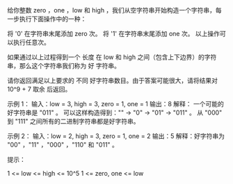 给你整数 zero ，one ，low 和 high ，我们从空字符串开始构造一个字符串，每一步执行下面操作中的一种：

将 '0' 在字符串末尾添加 zero 次。
将 '1' 在字符串末尾添加 one 次。
以上操作可以执行任意次。

如果通过以上过程得到一个 长度 在 low 和 high 之间（包含上下边界）的字符串，那么这个字符串我们称为 好 字符串。

请你返回满足以上要求的 不同 好字符串数目。由于答案可能很大，请将结果对 10^9 + 7 取余 后返回。

示例 1：
输入：low = 3, high = 3, zero = 1, one = 1
输出：8
解释：
一个可能的好字符串是 "011" 。
可以这样构造得到："" -> "0" -> "01" -> "011" 。
从 "000" 到 "111" 之间所有的二进制字符串都是好字符串。

示例 2：
输入：low = 2, high = 3, zero = 1, one = 2
输出：5
解释：好字符串为 "00" ，"11" ，"000" ，"110" 和 "011" 。

提示：

1 <= low <= high <= 10^5
1 <= zero, one <= low
